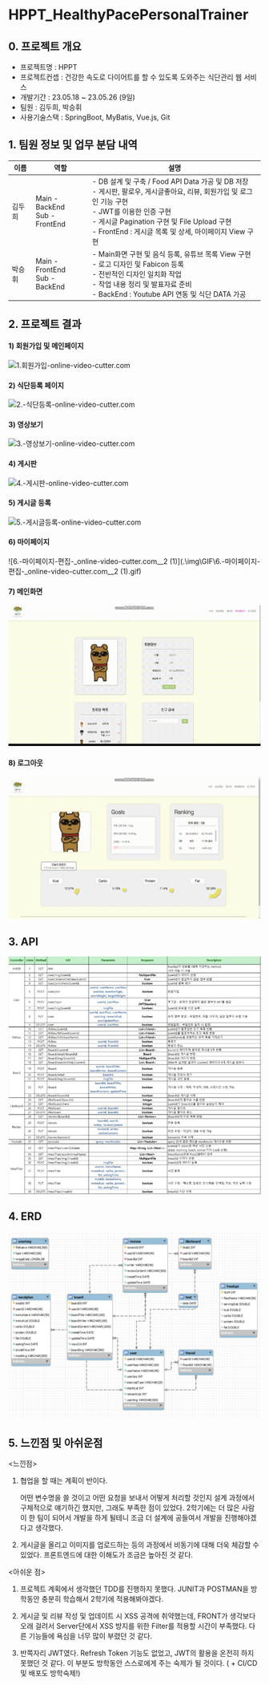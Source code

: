 # HPPT_HealthyPacePersonalTrainer

## 0. 프로젝트 개요

- 프로젝트명 : HPPT
- 프로젝트컨셉 : 건강한 속도로 다이어트를 할 수 있도록 도와주는 식단관리 웹 서비스
- 개발기간 : 23.05.18 ~ 23.05.26 (9일)
- 팀원 : 김두희, 박승휘
- 사용기술스택 : SpringBoot, MyBatis, Vue.js, Git



## 1. 팀원 정보 및 업무 분담 내역

| 이름   | 역할                               | 설명                                                         |
| ------ | ---------------------------------- | ------------------------------------------------------------ |
| 김두희 | Main - BackEnd<br />Sub - FrontEnd | - DB 설계 및 구축 / Food API Data 가공 및 DB 저장<br />- 게시판, 팔로우, 게시글좋아요, 리뷰, 회원가입 및 로그인 기능 구현<br />- JWT를 이용한 인증 구현<br />- 게시글 Pagination 구현 및 File Upload 구현<br />- FrontEnd : 게시글 목록 및 상세, 마이페이지 View 구현 |
| 박승휘 | Main - FrontEnd<br />Sub - BackEnd | - Main화면 구현 및 음식 등록, 유튜브 목록 View 구현<br />- 로고 디자인 및 Fabicon 등록<br />- 전반적인 디자인 일치화 작업 <br />- 작업 내용 정리 및 발표자료 준비<br />- BackEnd : Youtube API 연동 및 식단 DATA 가공 |



## 2. 프로젝트 결과

#### 	1) 회원가입 및 메인페이지

![1.회원가입-_online-video-cutter.com_](.\img\GIF\1.회원가입-_online-video-cutter.com_.gif)

#### 	2) 식단등록 페이지

![2.-식단등록-_online-video-cutter.com_](.\img\GIF\2.-식단등록-_online-video-cutter.com_.gif)

#### 	3) 영상보기

![3.-영상보기-_online-video-cutter.com_](.\img\GIF\3.-영상보기-_online-video-cutter.com_.gif)

#### 	4) 게시판

![4.-게시판-_online-video-cutter.com_](.\img\GIF\4.-게시판-_online-video-cutter.com_.gif)

#### 	5) 게시글 등록

![5.-게시글등록-_online-video-cutter.com_](.\img\GIF\5.-게시글등록-_online-video-cutter.com_.gif)

#### 	6) 마이페이지

![6.-마이페이지-편집-_online-video-cutter.com__2 (1)](.\img\GIF\6.-마이페이지-편집-_online-video-cutter.com__2 (1).gif)

#### 	7) 메인화면

![7.-메인화면-](.\img\GIF\7.-메인화면-.gif)

#### 	8) 로그아웃

![8.-로그아웃-](.\img\GIF\8.-로그아웃-.gif)



## 3. API

![API](.\img\img\API.JPG)



## 4. ERD

![ERD](.\img\img\ERD.JPG)



## 5. 느낀점 및 아쉬운점

<느낀점>

1. 협업을 할 때는 계획이 반이다.

   어떤 변수명을 쓸 것이고 어떤 요청을 보내서 어떻게 처리할 것인지 설계 과정에서 구체적으로 얘기하긴 했지만, 그래도 부족한 점이 있었다. 2학기에는 더 많은 사람이 한 팀이 되어서 개발을 하게 될테니 조금 더 설계에 공들여서 개발을 진행해야겠다고 생각했다.

2. 게시글을 올리고 이미지를 업로드하는 등의 과정에서 비동기에 대해 더욱 체감할 수 있었다. 프론트엔드에 대한 이해도가 조금은 높아진 것 같다.



<아쉬운 점>

1. 프로젝트 계획에서 생각했던 TDD를 진행하지 못했다. JUNIT과 POSTMAN을 방학동안 충분히 학습해서 2학기에 적용해봐야겠다.

2. 게시글 및 리뷰 작성 및 업데이트 시 XSS 공격에 취약했는데, FRONT가 생각보다 오래 걸려서 Server단에서 XSS 방지를 위한 Filter를 적용할 시간이 부족했다. 다른 기능들에 욕심을 너무 많이 부렸던 것 같다.

3. 반쪽자리 JWT였다. Refresh Token 기능도 없었고, JWT의 활용을 온전히 하지 못했던 것 같다. 이 부분도 방학동안 스스로에게 주는 숙제가 될 것이다. ( + CI/CD 및 배포도 방학숙제!)

   
